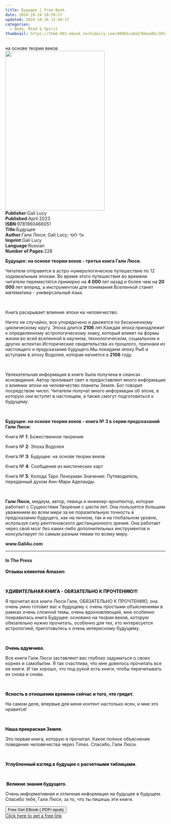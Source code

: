 ```yaml
---
title: Будущее | Free Book
date: 2024-10-24 18:59:57
updated: 2024-10-26 12:40:17
categories:
  - Body, Mind & Spirit
thumbnail: https://thmb-001-ebook.techidaily.com/48901ca0a57bbea8bc205affc45b4cb7b71126facae98f58f5cb2654d44adadf.jpg
---
```

<main id="book-container">
  <div class="flex flex-col">
    <div class="book-brief flex-1 py-6 px-4 sm:p-6 md:py-10 md:px-8">
      <!-- brief-->
      <div class="book-brief-main">на основе теории веков</div>
    </div>
    <div
      class="book-meta-info flex-1 grid gap-4 col-start-1 col-end-3 row-start-1 sm:mb-6 sm:grid-cols-4 lg:gap-6 lg:col-start-2 lg:row-end-6 lg:row-span-6 lg:mb-0"
    >
      <div
        class="book-meta-info-left place-content-center mt-4 p-4 text-sm leading-6 col-start-2 col-span-2 dark:text-slate-400"
      >
        <img
          class="w-full h-500 object-cover rounded-lg sm:h-255 sm:col-span-2 lg:col-span-full"
          src="https://img-001-ebook.techidaily.com/89e526cf6be7326bd91b82c9deb1b516db5e7b40fdccd92ecccb51cb476e6ac7.jpg"
          alt=""
          width="312"
          height="500"
        />
      </div>
      <div
        class="book-meta-info-right mt-2 col-start-1 row-start-2 col-span-3 self-center"
      >
        <!-- meta data  -->
        <div class="flex flex-col px-4 md:px-8">
          <div class="flex-1">
            <strong>Publisher</strong>:<span class="px-2">Gali Lucy</span>
          </div>
          <div class="flex-1">
            <strong>Published</strong>:<span class="px-2">April 2023</span>
          </div>
          <div class="flex-1">
            <strong>ISBN</strong>:<span class="px-2">9781960466051</span>
          </div>
          <div class="flex-1">
            <strong>Title</strong>:<span class="px-2">Будущее</span>
          </div>
          <div class="flex-1">
            <strong>Author</strong>:<span class="px-2"
              >Гали Люси; Gali Lucy; גלי לוסי</span
            >
          </div>
          <div class="flex-1">
            <strong>Imprint</strong>:<span class="px-2">Gali Lucy</span>
          </div>
          <div class="flex-1">
            <strong>Language</strong>:<span class="px-2">Russian</span>
          </div>
          <div class="flex-1">
            <strong>Number of Pages</strong>:<span class="px-2">228</span>
          </div>
        </div>
      </div>
    </div>
    <div class="book-description flex-1 py-6 px-4 sm:p-6 md:py-10 md:px-8">
      <div class="book-description-main">
        <div accordion-content="" id="description">
          <p>
            <strong
              >Будущее: на основе теории веков - третья книга Гали Люси.</strong
            >
          </p>
          <p>
            Читатели отправятся в астро-нумерологическое путешествие по 12
            зодиакальным эпохам. Во время этого путешествия во времени читатели
            переместятся примерно на <strong>4 000 </strong>лет назад и более
            чем на <strong>20 000</strong> лет вперед, а инструментом для
            понимания Вселенной станет математика - универсальный язык.
          </p>
          <p><br /></p>
          <p>Книга раскрывает влияние эпохи на человечество:&nbsp;</p>
          Ничто не случайно, все упорядочено и движется по бесконечному
          циклическому кругу.&nbsp;Эпоха длится <strong>2106</strong> лет.Каждая
          эпоха принадлежит к определенному астрологическому знаку, который
          влияет на формы жизни во всей вселенной в научном, технологическом,
          социальном и других аспектах.Исторические свидетельства из прошлого,
          признаки из настоящего и предсказание будущего.Мы покидаем эпоху Рыб и
          вступаем в эпоху Водолея, которая начнется в
          <strong>2106</strong> году.
          <p><br /></p>
          <p>
            Увлекательная информация в книге была получена в сеансах
            ясновидения. Автор проливает свет и предоставляет много информации о
            влиянии эпохи на человечество планеты Земля. Бог говорит посредством
            чисел. Читатели получат много информации об эпохе, в которую они
            вступят в настоящем, а также смогут подготовиться к будущему.
          </p>
          <p><br /></p>
          <p>
            <strong
              >Будущее: на основе теории веков - книга № 3 в серии предсказаний
              Гали Люси:</strong
            >
          </p>
          <p>Книга № <strong>1</strong>: Божественное творение</p>
          <p>Книга № <strong>2</strong>: Эпоха Водолея</p>
          <p>Книга № <strong>3</strong>: Будущее: на основе теории веков</p>
          <p>Книга № <strong>4</strong>: Сообщения из мистических карт</p>
          <p>
            Книга № <strong>5</strong>: Колода Таро Ленорман Значение:
            Путеводитель, переданный духом Анн-Мари Аделаиды.
          </p>
          <p><br /></p>
          <p>
            <strong>Гали Люси,</strong> медиум, автор, певица и
            инженер-архитектор, которая работает с Сущностями Творения с шести
            лет. Она пользуется большим уважением во всем мире за ее
            поразительную точность в предсказании будущего, как на личном, так и
            на глобальном уровне, используя силу рентгеновского дистанционного
            зрения. Она работает через свой мозг без каких-либо дополнительных
            инструментов и консультирует по самым разным темам по всему миру.
          </p>
          <p><strong>www.Gali4u.com</strong></p>
        </div>
        <div class="accordion-fader"></div>
      </div>
    </div>
    <div class="book-excerpts flex-1 py-6 px-4 sm:p-6 md:py-10 md:px-8">
      <!-- excerpts-->
      <div class="book-excerpts-main">
        <hr />
        <h4 class="placeholder placeholder-heading">
          <span>In The Press</span>
        </h4>
        <p></p>
        <p>
          <strong style="color: rgba(0, 0, 0, 1)"
            >Отзывы клиентов Amazon:</strong
          >
        </p>
        <p>&nbsp;</p>
        <p>
          <strong style="color: rgba(0, 0, 0, 1)"
            >УДИВИТЕЛЬНАЯ КНИГА - ОБЯЗАТЕЛЬНО К ПРОЧТЕНИЮ!!!</strong
          >
        </p>
        <p>
          Я прочитал все книги Люси Гали, ОБЯЗАТЕЛЬНО К ПРОЧТЕНИЮ, она очень
          умно готовит вас к будущему с очень простыми объяснениями в рамках
          очень сложной темы, очень вдохновляющей, мне особенно понравилась
          книга Будущее: основано на теории веков, которую обязательно нужно
          прочитать, особенно для тех, кто интересуется астрологией,
          приготовьтесь к очень интересному будущему.
        </p>
        <p>&nbsp;</p>
        <p><strong style="color: rgba(0, 0, 0, 1)">Очень вдумчиво.</strong></p>
        <p>
          Все книги Гали Люси заставляют вас глубоко задуматься о своих корнях и
          самобытии. Я так счастлива, что мне довелось прочитать все ее книги. И
          так хорошо, что под рукой есть книги, чтобы перечитывать их снова и
          снова.
        </p>
        <p>&nbsp;</p>
        <p>
          <strong style="color: rgba(0, 0, 0, 1)"
            >Ясность в отношении времени сейчас и того, что
            грядет.&nbsp;</strong
          >
        </p>
        <p>
          На самом деле, впервые для меня контент настолько ясен, и мне это
          нравится!
        </p>
        <p><strong>&nbsp;</strong></p>
        <p>
          <strong style="color: rgba(0, 0, 0, 1)"
            >Наша прекрасная Земля.</strong
          >
        </p>
        <p>
          Это первая книга, которую я прочитал. Какое полное объяснение
          поведения человечества через Times. Спасибо, Гали Люси.
        </p>
        <p>&nbsp;</p>
        <p>
          <strong style="color: rgba(0, 0, 0, 1)"
            >Углубленный взгляд в будущее с расчетными таблицами.</strong
          >
        </p>
        <p>
          <strong style="color: rgba(0, 0, 0, 1)"><span>﻿﻿﻿﻿</span></strong>
        </p>
        <p>
          <strong>&nbsp;</strong
          ><strong style="color: rgba(0, 0, 0, 1)"
            >Великие знания будущего.</strong
          >
        </p>
        <p>
          Очень информативная и отличная информация на будущее в будущем.
          Спасибо тебе, Гали Люси, за то, что ты пишешь эти книги.
        </p>
        <p></p>
      </div>
    </div>
    <div
      class="book-about-author flex-1 py-6 px-4 sm:p-6 md:py-10 md:px-8"
    ></div>
    <div class="book-free-get flex-1 py-6 px-4 sm:p-6 md:py-10 md:px-8">
      <button
        id="btn-free-get"
        class="bg-blue-500 hover:bg-blue-700 text-white font-bold py-2 px-4 rounded"
      >
        Free Get EBook (.PDF/.epub)
      </button>
      <div id="countdown-display" class="px-2 text-lg mt-2"></div>
      <a
        id="free-link"
        class="hidden bg-blue-500 hover:bg-blue-700 text-white font-bold py-2 px-4 rounded"
        href="https://www.ebooks.com/en-us/book/210822954/ebook/unknown/"
        target="_blank"
        >Click here to get a free link</a
      >
    </div>
    <script>
      let countdownTime = 0;
      let countdownInterval = null;
      document
        .getElementById('btn-free-get')
        .addEventListener('click', startCountdown);
      function startCountdown() {
        countdownTime = new Date().getTime() + 60000 * 3;
        countdownInterval = setInterval(updateCountdown, 1000);
        document.getElementById('btn-free-get').disabled = true;
        document
          .getElementById('btn-free-get')
          .classList.add('bg-gray-500', 'cursor-not-allowed');
      }
      function updateCountdown() {
        let currentTime = new Date().getTime();
        let timeLeft = countdownTime - currentTime;
        let secondsLeft = Math.floor(timeLeft / 1000);
        document.getElementById('countdown-display').innerHTML =
          `Remaining time: ${secondsLeft} seconds.`;
        if (secondsLeft <= 0) {
          clearInterval(countdownInterval);
          document.getElementById('btn-free-get').classList.add('hidden');
          document.getElementById('free-link').classList.remove('hidden');
          document.getElementById('countdown-display').innerHTML = '';
        }
      }
    </script>
  </div>
</main>
